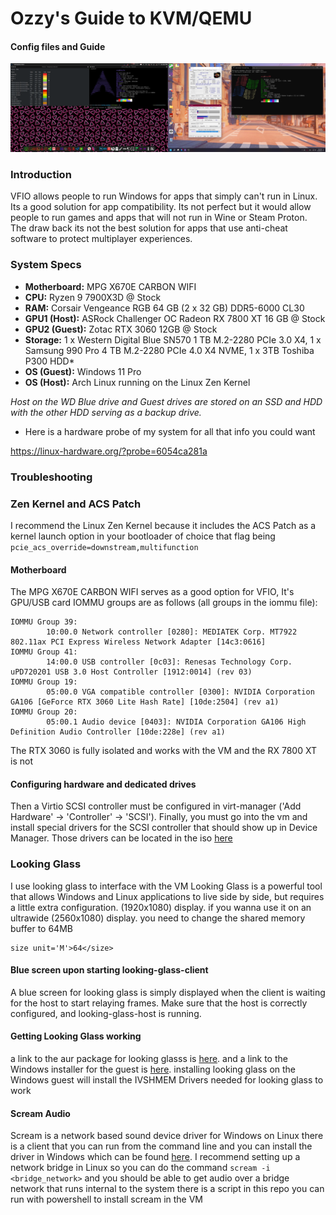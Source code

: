 # Ozzy's Guide to KVM/QEMU
#### Config files and Guide

![Image of VFIO Setup](vfio.png)

### Introduction
VFIO allows people to run Windows for apps that simply can't run in Linux. Its a good solution for app compatibility. Its not perfect but it would allow people to run games and apps that will not run in Wine or Steam Proton.
The draw back its not the best solution for apps that use anti-cheat software to protect multiplayer experiences.


### System Specs
* **Motherboard:** MPG X670E CARBON WIFI
* **CPU:** Ryzen 9 7900X3D @ Stock
* **RAM:** Corsair Vengeance RGB 64 GB (2 x 32 GB) DDR5-6000 CL30
* **GPU1 (Host):** ASRock Challenger OC Radeon RX 7800 XT 16 GB @ Stock
* **GPU2 (Guest):** Zotac RTX 3060 12GB @ Stock
* **Storage:** 1 x Western Digital Blue SN570 1 TB M.2-2280 PCIe 3.0 X4, 1 x Samsung 990 Pro 4 TB M.2-2280 PCIe 4.0 X4 NVME, 1 x 3TB Toshiba P300 HDD*
* **OS (Guest):** Windows 11 Pro
* **OS (Host):** Arch Linux running on the Linux Zen Kernel

*Host on the WD Blue drive and Guest drives are stored on an SSD and HDD with the other HDD serving as a backup drive.*

* Here is a hardware probe of my system for all that info you could want

https://linux-hardware.org/?probe=6054ca281a

### Troubleshooting
### Zen Kernel and ACS Patch
I recommend the Linux Zen Kernel because it includes the ACS Patch as a kernel launch option in your bootloader of choice that flag being `pcie_acs_override=downstream,multifunction`
#### Motherboard
The MPG X670E CARBON WIFI serves as a good option for VFIO,  It's GPU/USB card IOMMU groups are as follows (all groups in the iommu file):
```
IOMMU Group 39:
        10:00.0 Network controller [0280]: MEDIATEK Corp. MT7922 802.11ax PCI Express Wireless Network Adapter [14c3:0616]
IOMMU Group 41:
        14:00.0 USB controller [0c03]: Renesas Technology Corp. uPD720201 USB 3.0 Host Controller [1912:0014] (rev 03)
IOMMU Group 19:
        05:00.0 VGA compatible controller [0300]: NVIDIA Corporation GA106 [GeForce RTX 3060 Lite Hash Rate] [10de:2504] (rev a1)
IOMMU Group 20:
        05:00.1 Audio device [0403]: NVIDIA Corporation GA106 High Definition Audio Controller [10de:228e] (rev a1)

```
The RTX 3060 is fully isolated and works with the VM and the RX 7800 XT is not

#### Configuring hardware and dedicated drives
Then a Virtio SCSI controller must be configured in virt-manager ('Add Hardware' -> 'Controller' -> 'SCSI'). Finally, you must go into the vm and install special drivers for the SCSI controller that should show up in Device Manager. Those drivers can be located in the iso [here](https://fedorapeople.org/groups/virt/virtio-win/direct-downloads/archive-virtio/virtio-win-0.1.248-1/)

### Looking Glass
I use looking glass to interface with the VM
Looking Glass is a powerful tool that allows Windows and Linux applications to live side by side, but requires a little extra configuration. (1920x1080) display. if you wanna use it on an ultrawide (2560x1080) display. you need to change the shared memory buffer to 64MB
```
size unit='M'>64</size>
```
#### Blue screen upon starting looking-glass-client
A blue screen for looking glass is simply displayed when the client is waiting for the host to start relaying frames. Make sure that the host is correctly configured, and looking-glass-host is running. 
#### Getting Looking Glass working
a link to the aur package for looking glasss is [here](https://aur.archlinux.org/packages/looking-glass). and a link to the Windows installer for the guest is [here](https://looking-glass.io/downloads). installing looking glass on the Windows guest will install the IVSHMEM Drivers needed for looking glass to work

#### Scream Audio
Scream is a network based sound device driver for Windows on Linux there is a client that you can run from the command line and you can install the driver in Windows which can be found [here](https://github.com/duncanthrax/scream). I recommend setting up a network bridge in Linux so you can do the command `scream -i <bridge_network>` and you should be able to get audio over a bridge network that runs internal to the system
there is a script in this repo you can run with powershell to install scream in the VM
